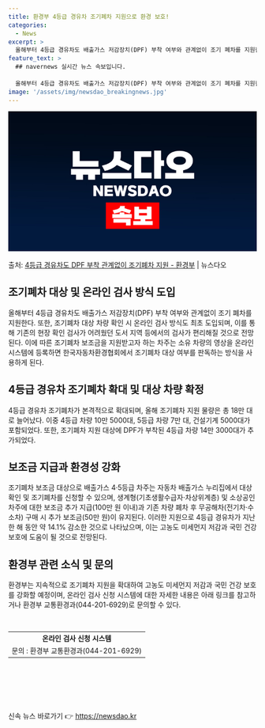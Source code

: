 ```yaml
---
title: 환경부 4등급 경유차 조기폐차 지원으로 환경 보호!
categories:
  - News
excerpt: >
  올해부터 4등급 경유차도 배출가스 저감장치(DPF) 부착 여부와 관계없이 조기 폐차를 지원한다. 환경부는 고…
feature_text: >
  ## navernews 실시간 뉴스 속보입니다.

  올해부터 4등급 경유차도 배출가스 저감장치(DPF) 부착 여부와 관계없이 조기 폐차를 지원한다. 환경부는 고…
image: '/assets/img/newsdao_breakingnews.jpg'
---
```


![뉴스다오 속보](/assets/img/newsdao_breakingnews.jpg)

<p>출처: <a href="https://newsdao.kr/3173" rel="dofollow">4등급 경유차도 DPF 부착 관계없이 조기폐차 지원 - 환경부</a> | 뉴스다오</p>

<h2 data-ke-size="size26">조기폐차 대상 및 온라인 검사 방식 도입</h2>
<p data-ke-size="size16">올해부터 4등급 경유차도 배출가스 저감장치(DPF) 부착 여부와 관계없이 조기 폐차를 지원한다. 또한, 조기폐차 대상 차량 확인 시 온라인 검사 방식도 최초 도입되며, 이를 통해 기존의 현장 확인 검사가 어려웠던 도서 지역 등에서의 검사가 편리해질 것으로 전망된다. 이에 따른 조기폐차 보조금을 지원받고자 하는 차주는 소유 차량의 영상을 온라인 시스템에 등록하면 한국자동차환경협회에서 조기폐차 대상 여부를 판독하는 방식을 사용하게 된다.</p>

<h2 data-ke-size="size26">4등급 경유차 조기폐차 확대 및 대상 차량 확정</h2>
<p data-ke-size="size16">4등급 경유차 조기폐차가 본격적으로 확대되며, 올해 조기폐차 지원 물량은 총 18만 대로 늘어났다. 이중 4등급 차량 10만 5000대, 5등급 차량 7만 대, 건설기계 5000대가 포함되었다. 또한, 조기폐차 지원 대상에 DPF가 부착된 4등급 차량 14만 3000대가 추가되었다.</p>

<h2 data-ke-size="size26">보조금 지급과 환경성 강화</h2>
<p data-ke-size="size16">조기폐차 보조금 대상으로 배출가스 4·5등급 차주는 자동차 배출가스 누리집에서 대상 확인 및 조기폐차를 신청할 수 있으며, 생계형(기초생활수급자·차상위계층) 및 소상공인 차주에 대한 보조금 추가 지급(100만 원 이내)과 기존 차량 폐차 후 무공해차(전기차·수소차) 구매 시 추가 보조금(50만 원)이 유지된다. 이러한 지원으로 4등급 경유차가 지난 한 해 동안 약 14.1% 감소한 것으로 나타났으며, 이는 고농도 미세먼지 저감과 국민 건강 보호에 도움이 될 것으로 전망된다.</p>

<h2 data-ke-size="size26">환경부 관련 소식 및 문의</h2>
<p data-ke-size="size16">환경부는 지속적으로 조기폐차 지원을 확대하여 고농도 미세먼지 저감과 국민 건강 보호를 강화할 예정이며, 온라인 검사 신청 시스템에 대한 자세한 내용은 아래 링크를 참고하거나 환경부 교통환경과(044-201-6929)로 문의할 수 있다.</p>
<p data-ke-size="size16">&nbsp;</p>

<table>
<tbody>
<tr>
<td style="text-align: center; height: 17px;"><b>온라인 검사 신청 시스템</b></td>
</tr>
<tr>
<td style="text-align: center; height: 17px;">문의 : 환경부 교통환경과(044-201-6929)</td>
</tr>
</tbody>
</table>
<p data-ke-size="size16">&nbsp;</p>
<p data-ke-size="size16">&nbsp;</p>
<p data-ke-size="size16">&nbsp;</p> 

신속 뉴스 바로가기 👉 <a href="https://newsdao.kr" rel="dofollow">https://newsdao.kr</a>


